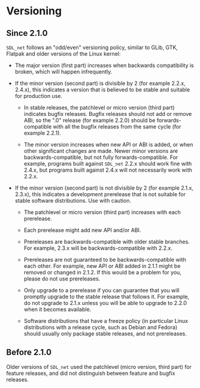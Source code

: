 # Versioning

## Since 2.1.0

`SDL_net` follows an "odd/even" versioning policy, similar to GLib, GTK, Flatpak
and older versions of the Linux kernel:

* The major version (first part) increases when backwards compatibility
    is broken, which will happen infrequently.

* If the minor version (second part) is divisible by 2
    (for example 2.2.x, 2.4.x), this indicates a version that
    is believed to be stable and suitable for production use.

    * In stable releases, the patchlevel or micro version (third part)
        indicates bugfix releases. Bugfix releases should not add or
        remove ABI, so the ".0" release (for example 2.2.0) should be
        forwards-compatible with all the bugfix releases from the
        same cycle (for example 2.2.1).

    * The minor version increases when new API or ABI is added, or when
        other significant changes are made. Newer minor versions are
        backwards-compatible, but not fully forwards-compatible.
        For example, programs built against `SDL_net` 2.2.x should work fine
        with 2.4.x, but programs built against 2.4.x will not necessarily
        work with 2.2.x.

* If the minor version (second part) is not divisible by 2
    (for example 2.1.x, 2.3.x), this indicates a development prerelease
    that is not suitable for stable software distributions.
    Use with caution.

    * The patchlevel or micro version (third part) increases with
        each prerelease.

    * Each prerelease might add new API and/or ABI.

    * Prereleases are backwards-compatible with older stable branches.
        For example, 2.3.x will be backwards-compatible with 2.2.x.

    * Prereleases are not guaranteed to be backwards-compatible with
        each other. For example, new API or ABI added in 2.1.1
        might be removed or changed in 2.1.2.
        If this would be a problem for you, please do not use prereleases.

    * Only upgrade to a prerelease if you can guarantee that you will
        promptly upgrade to the stable release that follows it.
        For example, do not upgrade to 2.1.x unless you will be able to
        upgrade to 2.2.0 when it becomes available.

    * Software distributions that have a freeze policy (in particular Linux
        distributions with a release cycle, such as Debian and Fedora)
        should usually only package stable releases, and not prereleases.

## Before 2.1.0

Older versions of `SDL_net` used the patchlevel (micro version,
third part) for feature releases, and did not distinguish between feature
and bugfix releases.
